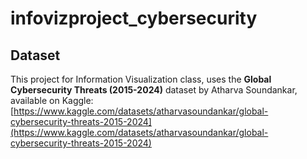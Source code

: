 # infovizproject_cybersecurity
## Dataset
This project for Information Visualization class, uses the **Global Cybersecurity Threats (2015-2024)** dataset by Atharva Soundankar, available on Kaggle:  
[https://www.kaggle.com/datasets/atharvasoundankar/global-cybersecurity-threats-2015-2024](https://www.kaggle.com/datasets/atharvasoundankar/global-cybersecurity-threats-2015-2024)
